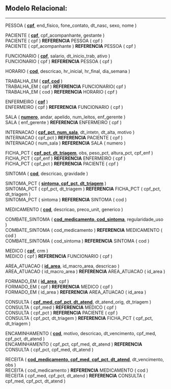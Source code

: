 ## Modelo Relacional:  
---
PESSOA ( __<ins>cpf</ins>__, end_fisico, fone_contato, dt_nasc, sexo, nome )  

PACIENTE ( __<ins>cpf</ins>__, cpf_acompanhante, gestante )  
PACIENTE ( cpf ) __REFERENCIA__ PESSOA ( cpf )  
PACIENTE ( cpf_acompanhante ) __REFERENCIA__ PESSOA ( cpf )  

FUNCIONARIO ( __<ins>cpf</ins>__, salario, dt_inicio_trab, ativo )  
FUNCIONARIO ( cpf ) __REFERENCIA__ PESSOA ( cpf )  

HORARIO ( __<ins>cod</ins>__, descricao, hr_inicial, hr_final, dia_semana )  

TRABALHA_EM ( __<ins>cpf, cod</ins>__ )  
TRABALHA_EM ( cpf ) __REFERENCIA__ FUNCIONARIO( cpf )  
TRABALHA_EM ( cod ) __REFERENCIA__ HORARIO ( cpf )  

ENFERMEIRO ( __<ins>cpf</ins>__ )  
ENFERMEIRO ( cpf ) __REFERENCIA__ FUNCIONARIO ( cpf )  

SALA ( __<ins>numero</ins>__, andar, apelido, num_leitos, enf_gerente )  
SALA ( enf_gerente ) __REFERENCIA__ ENFERMEIRO ( cpf )  

INTERNACAO ( __<ins>cpf_pct, num_sala</ins>__, dt_intetn, dt_alta, motivo )  
INTERNACAO ( cpf_pct ) __REFERENCIA__ PACIENTE ( cpf )  
INTERNACAO ( num_sala ) __REFERENCIA__ SALA ( numero )  

FICHA_PCT ( __<ins>cpf_pct, dt_triagem</ins>__, obs, peso_pct, altura_pct, cpf_enf )  
FICHA_PCT ( cpf_enf ) __REFERENCIA__ ENFERMEIRO ( cpf )  
FICHA_PCT ( cpf_pct ) __REFERENCIA__ PACIENTE ( cpf )  

SINTOMA ( __<ins>cod</ins>__, descricao, gravidade )  

SINTOMA_PCT ( __<ins>sintoma, cpf_pct, dt_triagem</ins>__ )  
SINTOMA_PCT ( cpf_pct, dt_triagem ) __REFERENCIA__ FICHA_PCT ( cpf_pct, dt_triagem )  
SINTOMA_PCT ( sintoma ) __REFERENCIA__ SINTOMA ( cod )  

MEDICAMENTO ( __<ins>cod</ins>__, descricao, preco_unit, generico )  

COMBATE_SINTOMA ( __<ins>cod_medicamento, cod_sintoma</ins>__, regularidade_uso )  
COMBATE_SINTOMA ( cod_medicamento ) __REFERENCIA__ MEDICAMENTO ( cod )  
COMBATE_SINTOMA ( cod_sintoma ) __REFERENCIA__ SINTOMA ( cod )  

MEDICO ( __<ins>cpf</ins>__, crm )  
MEDICO ( cpf ) __REFERENCIA__ FUNCIONARIO ( cpf )  

AREA_ATUACAO ( __<ins>id_area</ins>__, id_macro_area, descricao )  
AREA_ATUACAO ( id_macro_area ) __REFERENCIA__ AREA_ATUACAO ( id_area )  

FORMADO_EM ( __<ins>id_area</ins>__, cpf )  
FORMADO_EM ( cpf ) __REFERENCIA__ MEDICO ( cpf )  
FORMADO_EM ( id_area ) __REFERENCIA__ AREA_ATUACAO ( id_area )  

CONSULTA ( __<ins>cpf_med, cpf_pct, dt_atend</ins>__, dt_atend_orig, dt_triagem )  
CONSULTA ( cpf_med ) __REFERENCIA__ MEDICO ( cpf )  
CONSULTA ( cpf_pct ) __REFERENCIA__ PACIENTE ( cpf )  
CONSULTA ( cpf_pct, dt_triagem ) __REFERENCIA__ FICHA_PCT ( cpf_pct, dt_triagem )  

ENCAMINHAMENTO ( __<ins>cod</ins>__, motivo, descricao, dt_vencimento, cpf_med, cpf_pct, dt_atend )  
ENCAMINHAMENTO ( cpf_pct, cpf_med, dt_atend ) __REFERENCIA__ CONSULTA ( cpf_pct, cpf_med, dt_atend )  

RECEITA ( __<ins>cod_medicamento, cpf_med, cpf_pct, dt_atend</ins>__, dt_vencimento, obs )  
RECEITA ( cod_medicamento ) __REFERENCIA__ MEDICAMENTO ( cod )  
RECEITA ( cpf_med, cpf_pct, dt_atend ) __REFERENCIA__ CONSULTA ( cpf_med, cpf_pct, dt_atend )  
